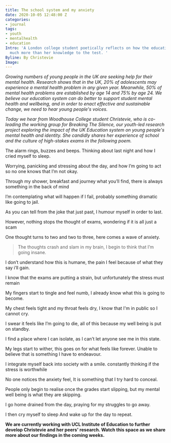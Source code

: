 ```yaml
---
title: The school system and my anxiety
date: 2020-10-05 12:48:00 Z
categories:
- journal
tags:
- youth
- mentalhealth
- education
Intro: 'A London college student poetically reflects on how the education system put
  much more than her knowledge to the test. '
Byline: By Christevie
Image: 
---
```


*Growing numbers of young people in the UK are seeking help for their mental health. Research shows that in the UK, 20% of adolescents may experience a mental health problem in any given year. Meanwhile, 50% of mental health problems are established by age 14 and 75% by age 24. We believe our education system can do better to support student mental health and wellbeing, and in order to enact effective and sustainable change, we need to hear young people's voices.* 

*Today we hear from Woodhouse College student Christevie, who is co-leading the working group for Breaking The Silence, our youth-led research project exploring the impact of the UK Education system on young people's mental health and identity. She candidly shares her experience of school and the culture of high-stakes exams in the following poem.*

The alarm rings, buzzes and beeps.
Thinking about last night and how I cried myself to sleep.

Worrying, panicking and stressing about the day,
and how I’m going to act so no one knows that I’m not okay.

Through my shower, breakfast and journey what you’ll find,
there is always something in the back of mind

I’m contemplating what will happen if I fail,
probably something dramatic like going to jail.

As you can tell from the joke that just past,
I humour myself in order to last.

However, nothing stops the thought of exams,
wondering if it is all just a scam

One thought turns to two and two to three,
here comes a wave of anxiety.

> The thoughts crash and slam in my brain,
I begin to think that I’m going insane.

I don’t understand how this is humane,
the pain I feel because of what they say i’ll gain.

I know that the exams are putting a strain,
but unfortunately the stress must remain

My fingers start to tingle and feel numb,
I already know what this is going to become.

My chest feels tight and my throat feels dry,
I know that I'm in public so I cannot cry.

I swear it feels like I’m going to die,
all of this because my well being is put on standby.

I find a place where I can isolate,
as I can’t let anyone see me in this state.

My legs start to wither, this goes on for what feels like forever.
Unable to believe that is something I have to endeavour.

I integrate myself back into society with a smile.
constantly thinking if the stress is worthwhile 

No one notices the anxiety feel,
It is something that I try hard to conceal.

People only begin to realise once the grades start slipping,
but my mental well being is what they are skipping.

I go home drained from the day,
praying for my struggles to go away.

I then cry myself to sleep
And wake up for the day to repeat.

**We are currently working with UCL Institute of Education to further develop Christevie and her peers' research. Watch this space as we share more about our findings in the coming weeks.**